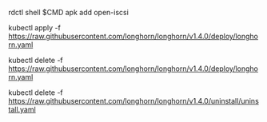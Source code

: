 rdctl shell $CMD
apk add open-iscsi

kubectl apply -f https://raw.githubusercontent.com/longhorn/longhorn/v1.4.0/deploy/longhorn.yaml

kubectl delete -f https://raw.githubusercontent.com/longhorn/longhorn/v1.4.0/deploy/longhorn.yaml

kubectl delete -f https://raw.githubusercontent.com/longhorn/longhorn/v1.4.0/uninstall/uninstall.yaml